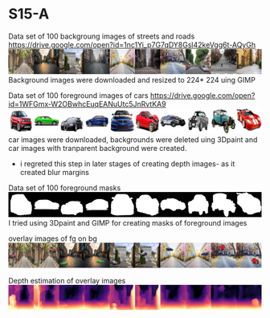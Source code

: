 # S15-A
Data set of 100 backgroung images of streets and roads  
https://drive.google.com/open?id=1nc1Yi_p7G7qDY8Gsl42keVgg6t-AQyGh
![Image](https://github.com/DrVenkataRajeshKumar/S15-A/blob/master/9.png)
Background images were downloaded and resized to 224* 224 uing GIMP

Data set of 100 foreground images of cars 
https://drive.google.com/open?id=1WFGmx-W2OBwhcEuqEANuUtc5JnRvtKA9
![Image](https://github.com/DrVenkataRajeshKumar/S15-A/blob/master/97.png)
car images were downloaded, backgrounds were deleted uing 3Dpaint and car images with tranparent background were created.
* i regreted this step in later stages of creating depth images- as it created blur margins 

Data set of 100 foreground masks
![Image](https://github.com/DrVenkataRajeshKumar/S15-A/blob/master/masks.png)
I tried using 3Dpaint and GIMP for creating masks of foreground images


overlay images of fg on bg
![Image](https://github.com/DrVenkataRajeshKumar/S15-A/blob/master/fgbg.png)


Depth estimation of overlay images 
![Image](https://github.com/DrVenkataRajeshKumar/S15-A/blob/master/depth.png)
